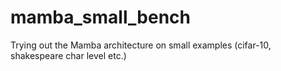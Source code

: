 # mamba_small_bench
Trying out the Mamba architecture on small examples (cifar-10, shakespeare char level etc.)
